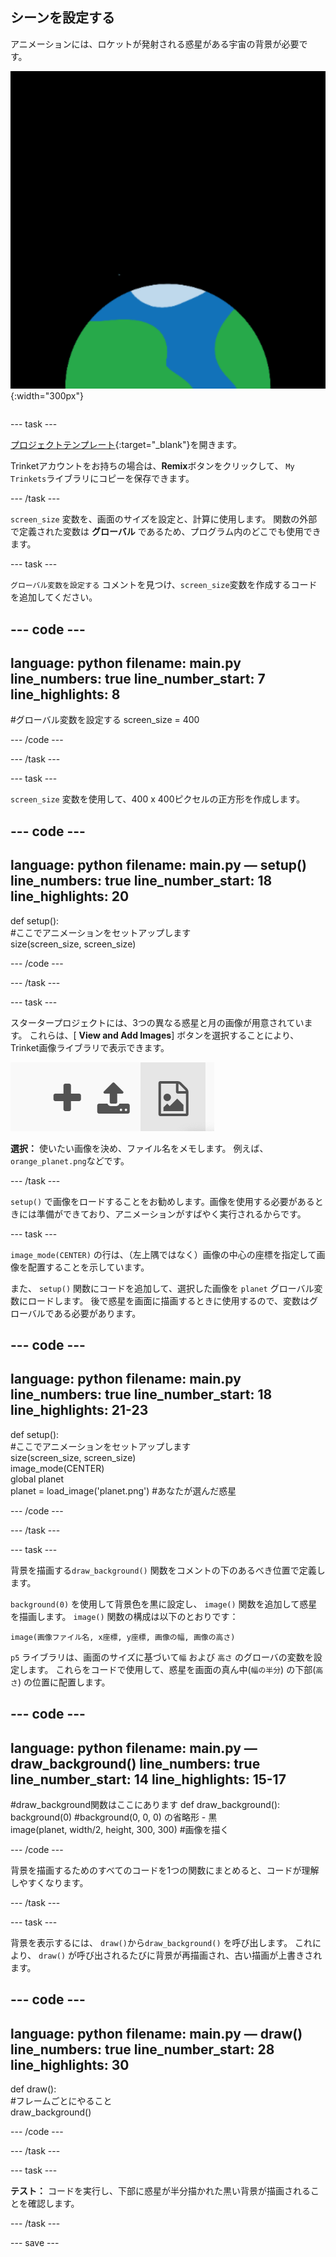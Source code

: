 ## シーンを設定する

<div style="display: flex; flex-wrap: wrap">
<div style="flex-basis: 200px; flex-grow: 1; margin-right: 15px;">
アニメーションには、ロケットが発射される惑星がある宇宙の背景が必要です。
</div>
<div>

![黒い背景の惑星。](images/step_2.png){:width="300px"}

</div>
</div>

--- task ---

[プロジェクトテンプレート](https://trinket.io/python/ace602d441){:target="_blank"}を開きます。

Trinketアカウントをお持ちの場合は、**Remix**ボタンをクリックして、 `My Trinkets`ライブラリにコピーを保存できます。

--- /task ---

`screen_size` 変数を、画面のサイズを設定と、計算に使用します。 関数の外部で定義された変数は **グローバル** であるため、プログラム内のどこでも使用できます。

--- task ---

`グローバル変数を設定する` コメントを見つけ、`screen_size`変数を作成するコードを追加してください。

--- code ---
---
language: python 
filename: main.py 
line_numbers: true 
line_number_start: 7
line_highlights: 8
---

#グローバル変数を設定する
screen_size = 400

--- /code ---

--- /task ---

--- task ---

`screen_size` 変数を使用して、400 x 400ピクセルの正方形を作成します。

--- code ---
---
language: python 
filename: main.py — setup() 
line_numbers: true 
line_number_start: 18
line_highlights: 20
---

def setup():   
    #ここでアニメーションをセットアップします   
    size(screen_size, screen_size)


--- /code ---

--- /task ---

--- task ---

スタータープロジェクトには、3つの異なる惑星と月の画像が用意されています。 これらは、[ **View and Add Images**] ボタンを選択することにより、Trinket画像ライブラリで表示できます。

![プラス記号、アップロード記号、および画像記号。 画像記号が強調表示されます。](images/trinket_image.png)

**選択：** 使いたい画像を決め、ファイル名をメモします。 例えば、`orange_planet.png`などです。

--- /task ---

`setup()` で画像をロードすることをお勧めします。画像を使用する必要があるときには準備ができており、アニメーションがすばやく実行されるからです。

--- task ---

`image_mode(CENTER)` の行は、（左上隅ではなく）画像の中心の座標を指定して画像を配置することを示しています。

また、 `setup()` 関数にコードを追加して、選択した画像を `planet` グローバル変数にロードします。 後で惑星を画面に描画するときに使用するので、変数はグローバルである必要があります。

--- code ---
---
language: python 
filename: main.py 
line_numbers: true 
line_number_start: 18
line_highlights: 21-23
---

def setup():   
    #ここでアニメーションをセットアップします   
    size(screen_size, screen_size)   
    image_mode(CENTER)   
    global planet   
    planet = load_image('planet.png') #あなたが選んだ惑星


--- /code ---

--- /task ---

--- task ---

背景を描画する`draw_background()` 関数をコメントの下のあるべき位置で定義します。

`background(0)` を使用して背景色を黒に設定し、 `image()` 関数を追加して惑星を描画します。 `image()` 関数の構成は以下のとおりです：

`image(画像ファイル名, x座標, y座標, 画像の幅, 画像の高さ)`

`p5` ライブラリは、画面のサイズに基づいて`幅` および `高さ` のグローバの変数を設定します。 これらをコードで使用して、惑星を画面の真ん中(`幅の半分`) の下部(`高さ`) の位置に配置します。

--- code ---
---
language: python 
filename: main.py — draw_background() 
line_numbers: true 
line_number_start: 14
line_highlights: 15-17
---

#draw_background関数はここにあります
def draw_background():   
    background(0) #background(0, 0, 0) の省略形 - 黒    
    image(planet, width/2, height, 300, 300) #画像を描く


--- /code ---

背景を描画するためのすべてのコードを1つの関数にまとめると、コードが理解しやすくなります。

--- /task --- 

--- task ---

背景を表示するには、 `draw()`から`draw_background()` を呼び出します。 これにより、 `draw()` が呼び出されるたびに背景が再描画され、古い描画が上書きされます。

--- code ---
---
language: python 
filename: main.py — draw() 
line_numbers: true 
line_number_start: 28
line_highlights: 30
---

def draw():   
    #フレームごとにやること    
    draw_background()

--- /code ---

--- /task ---

--- task ---

**テスト：** コードを実行し、下部に惑星が半分描かれた黒い背景が描画されることを確認します。

--- /task ---

--- save ---
